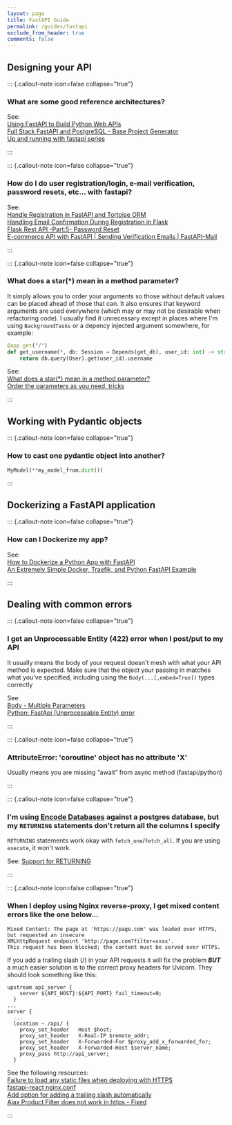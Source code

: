 ```yaml
---
layout: page
title: FastAPI Guide
permalink: /guides/fastapi
exclude_from_header: true
comments: false
---
```


## Designing your API

::: {.callout-note icon=false collapse="true"}

### What are some good reference architectures?

See: \
[Using FastAPI to Build Python Web APIs](https://realpython.com/fastapi-python-web-apis/) \
[Full Stack FastAPI and PostgreSQL - Base Project Generator](https://github.com/tiangolo/full-stack-fastapi-postgresql) \
[Up and running with fastapi series](https://www.jeffastor.com/blog/refactoring-our-react-ui-into-composable-hooks-part-ii)

:::

::: {.callout-note icon=false collapse="true"}

### How do I do user registration/login, e-mail verification, password resets, etc... with fastapi?

See: \
[Handle Registration in FastAPI and Tortoise ORM](https://levelup.gitconnected.com/handle-registration-in-fastapi-and-tortoise-orm-a661162d27f1) \
[Handling Email Confirmation During Registration in Flask](https://realpython.com/handling-email-confirmation-in-flask/#models) \
[Flask Rest API -Part:5- Password Reset](https://dev.to/paurakhsharma/flask-rest-api-part-5-password-reset-2f2e) \
[E-commerce API with FastAPI | Sending Verification Emails | FastAPI-Mail](https://www.youtube.com/watch?v=gdKBn5cp3TM)

:::

::: {.callout-note icon=false collapse="true"}

### What does a star(\*) mean in a method parameter?

It simply allows you to order your arguments so those without default values can be placed ahead of those that can. It also ensures that
keyword arguments are used everywhere (which may or may not be desirable when refactoring code). I usually find it unnecessary except in places where I'm using
`BackgroundTasks` or a depency injected argument somewhere, for example:

```python
@app.get("/")
def get_username(*, db: Session = Depends(get_db), user_id: int) -> str:
    return db.query(User).get(user_id).username
```

See: \
[What does a star(\*) mean in a method parameter?](https://github.com/tiangolo/fastapi/issues/817#issuecomment-569799896) \
[Order the parameters as you need, tricks](https://fastapi.tiangolo.com/tutorial/path-params-numeric-validations/#order-the-parameters-as-you-need-tricks)

:::

## Working with Pydantic objects

::: {.callout-note icon=false collapse="true"}

### How to cast one pydantic object into another?

```python
MyModel(**my_model_from.dict())
```

:::

## Dockerizing a FastAPI application

::: {.callout-note icon=false collapse="true"}

### How can I Dockerize my app?

See: \
[How to Dockerize a Python App with FastAPI](https://www.docker.com/blog/video-how-to-dockerize-a-python-app-with-fastapi/) \
[An Extremely Simple Docker, Traefik, and Python FastAPI Example](https://kleiber.me/blog/2021/03/23/simple-docker-traefik-python-fastapi-example/)

:::

## Dealing with common errors

::: {.callout-note icon=false collapse="true"}

### I get an Unprocessable Entity (422) error when I post/put to my API

It usually means the body of your request doesn't mesh with what your API method is expected. Make sure that the object your passing in matches what you've
specified, including using the `Body(...[,embed=True])` types correctly

See: \
[Body - Multiple Parameters](https://fastapi.tiangolo.com/tutorial/body-multiple-params/?h=embed) \
[Python: FastApi (Unprocessable Entity) error](https://stackoverflow.com/questions/62384392/python-fastapi-unprocessable-entity-error)

:::

::: {.callout-note icon=false collapse="true"}

### AttributeError: 'coroutine' object has no attribute 'X'

Usually means you are missing “await” from async method (fastapi/python)

:::

::: {.callout-note icon=false collapse="true"}

### I'm using [Encode Databases](https://github.com/encode/databases) against a postgres database, but my `RETURNING` statements don't return all the columns I specify

`RETURNING` statements work okay with `fetch_one`/`fetch_all`. If you are using `execute`, it won't work.

See: [Support for RETURNING](https://github.com/encode/databases/issues/98#issuecomment-499875112)

:::

::: {.callout-note icon=false collapse="true"}

### When I deploy using Nginx reverse-proxy, I get mixed content errors like the one below...

```
Mixed Content: The page at 'https://page.com' was loaded over HTTPS, but requested an insecure
XMLHttpRequest endpoint 'http://page.com?filter=xxxx'.
This request has been blocked; the content must be served over HTTPS.
```

If you add a trailing slash (/) in your API requests it will fix the problem **_BUT_** a much easier solution is to
the correct proxy headers for Uvicorn. They should look something like this:

```
upstream api_server {
    server ${API_HOST}:${API_PORT} fail_timeout=0;
  }
...
server {
  ...
  location ~ /api/ {
    proxy_set_header   Host $host;
    proxy_set_header   X-Real-IP $remote_addr;
    proxy_set_header   X-Forwarded-For $proxy_add_x_forwarded_for;
    proxy_set_header   X-Forwarded-Host $server_name;
    proxy_pass http://api_server;
  }
```

See the following resources: \
[Failure to load any static files when deploying with HTTPS](https://github.com/tiangolo/fastapi/issues/2611#issuecomment-755436758) \
[fastapi-react nginx.conf](https://github.com/vikramgulia/fastapi-react/blob/master/ui/nginx/nginx.conf) \
[Add option for adding a trailing slash automatically](https://github.com/axios/axios/issues/757) \
[Ajax Product Filter does not work in https - Fixed](https://support.yithemes.com/hc/en-us/articles/115002851847-Ajax-Product-Filter-does-not-work-in-https-Fixed)

:::
